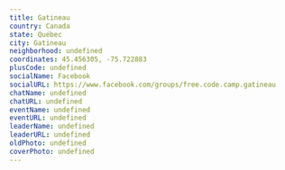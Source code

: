 ```yaml
---
title: Gatineau
country: Canada
state: Québec
city: Gatineau
neighborhood: undefined
coordinates: 45.456305, -75.722883
plusCode: undefined
socialName: Facebook
socialURL: https://www.facebook.com/groups/free.code.camp.gatineau
chatName: undefined
chatURL: undefined
eventName: undefined
eventURL: undefined
leaderName: undefined
leaderURL: undefined
oldPhoto: undefined
coverPhoto: undefined
---
```

